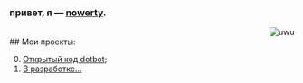 ### привет, я — [nowerty](https://discord.com/users/887303819300577291).
<div align="right"><img alt="uwu"src="https://discord.c99.nl/widget/theme-1/887303819300577291.png"></div>
## Мои проекты:

0. [Открытый код dotbot](https://github.com/nowertydev/opendot);
1. [В разработке...](https://www.youtube.com/watch?v=dQw4w9WgXcQ)
